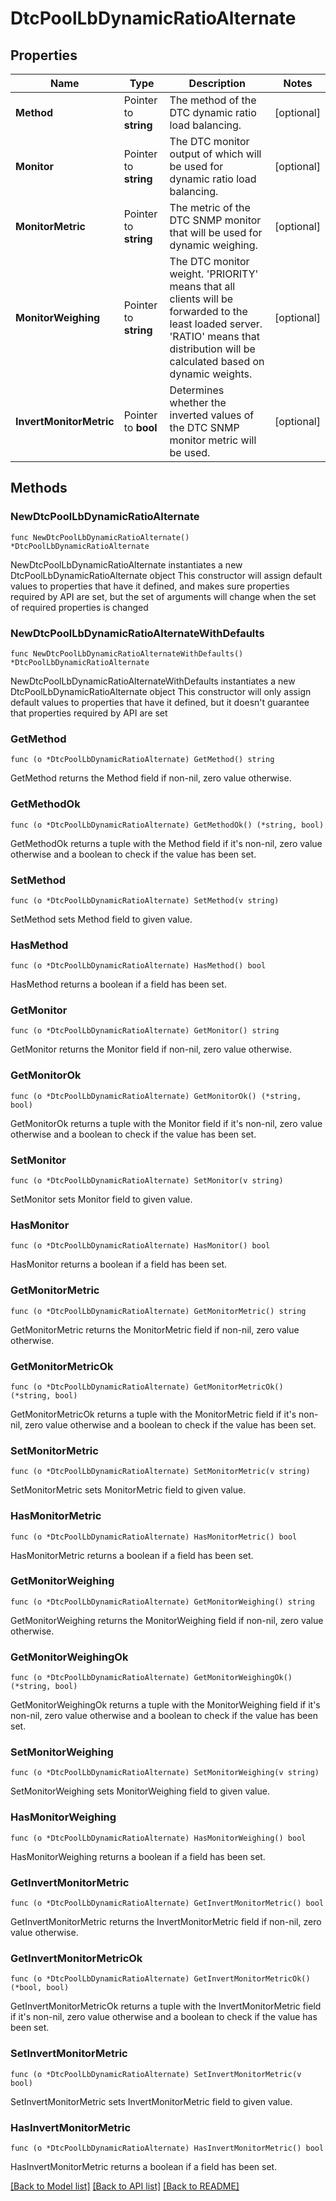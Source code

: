 # DtcPoolLbDynamicRatioAlternate

## Properties

Name | Type | Description | Notes
------------ | ------------- | ------------- | -------------
**Method** | Pointer to **string** | The method of the DTC dynamic ratio load balancing. | [optional] 
**Monitor** | Pointer to **string** | The DTC monitor output of which will be used for dynamic ratio load balancing. | [optional] 
**MonitorMetric** | Pointer to **string** | The metric of the DTC SNMP monitor that will be used for dynamic weighing. | [optional] 
**MonitorWeighing** | Pointer to **string** | The DTC monitor weight. &#39;PRIORITY&#39; means that all clients will be forwarded to the least loaded server. &#39;RATIO&#39; means that distribution will be calculated based on dynamic weights. | [optional] 
**InvertMonitorMetric** | Pointer to **bool** | Determines whether the inverted values of the DTC SNMP monitor metric will be used. | [optional] 

## Methods

### NewDtcPoolLbDynamicRatioAlternate

`func NewDtcPoolLbDynamicRatioAlternate() *DtcPoolLbDynamicRatioAlternate`

NewDtcPoolLbDynamicRatioAlternate instantiates a new DtcPoolLbDynamicRatioAlternate object
This constructor will assign default values to properties that have it defined,
and makes sure properties required by API are set, but the set of arguments
will change when the set of required properties is changed

### NewDtcPoolLbDynamicRatioAlternateWithDefaults

`func NewDtcPoolLbDynamicRatioAlternateWithDefaults() *DtcPoolLbDynamicRatioAlternate`

NewDtcPoolLbDynamicRatioAlternateWithDefaults instantiates a new DtcPoolLbDynamicRatioAlternate object
This constructor will only assign default values to properties that have it defined,
but it doesn't guarantee that properties required by API are set

### GetMethod

`func (o *DtcPoolLbDynamicRatioAlternate) GetMethod() string`

GetMethod returns the Method field if non-nil, zero value otherwise.

### GetMethodOk

`func (o *DtcPoolLbDynamicRatioAlternate) GetMethodOk() (*string, bool)`

GetMethodOk returns a tuple with the Method field if it's non-nil, zero value otherwise
and a boolean to check if the value has been set.

### SetMethod

`func (o *DtcPoolLbDynamicRatioAlternate) SetMethod(v string)`

SetMethod sets Method field to given value.

### HasMethod

`func (o *DtcPoolLbDynamicRatioAlternate) HasMethod() bool`

HasMethod returns a boolean if a field has been set.

### GetMonitor

`func (o *DtcPoolLbDynamicRatioAlternate) GetMonitor() string`

GetMonitor returns the Monitor field if non-nil, zero value otherwise.

### GetMonitorOk

`func (o *DtcPoolLbDynamicRatioAlternate) GetMonitorOk() (*string, bool)`

GetMonitorOk returns a tuple with the Monitor field if it's non-nil, zero value otherwise
and a boolean to check if the value has been set.

### SetMonitor

`func (o *DtcPoolLbDynamicRatioAlternate) SetMonitor(v string)`

SetMonitor sets Monitor field to given value.

### HasMonitor

`func (o *DtcPoolLbDynamicRatioAlternate) HasMonitor() bool`

HasMonitor returns a boolean if a field has been set.

### GetMonitorMetric

`func (o *DtcPoolLbDynamicRatioAlternate) GetMonitorMetric() string`

GetMonitorMetric returns the MonitorMetric field if non-nil, zero value otherwise.

### GetMonitorMetricOk

`func (o *DtcPoolLbDynamicRatioAlternate) GetMonitorMetricOk() (*string, bool)`

GetMonitorMetricOk returns a tuple with the MonitorMetric field if it's non-nil, zero value otherwise
and a boolean to check if the value has been set.

### SetMonitorMetric

`func (o *DtcPoolLbDynamicRatioAlternate) SetMonitorMetric(v string)`

SetMonitorMetric sets MonitorMetric field to given value.

### HasMonitorMetric

`func (o *DtcPoolLbDynamicRatioAlternate) HasMonitorMetric() bool`

HasMonitorMetric returns a boolean if a field has been set.

### GetMonitorWeighing

`func (o *DtcPoolLbDynamicRatioAlternate) GetMonitorWeighing() string`

GetMonitorWeighing returns the MonitorWeighing field if non-nil, zero value otherwise.

### GetMonitorWeighingOk

`func (o *DtcPoolLbDynamicRatioAlternate) GetMonitorWeighingOk() (*string, bool)`

GetMonitorWeighingOk returns a tuple with the MonitorWeighing field if it's non-nil, zero value otherwise
and a boolean to check if the value has been set.

### SetMonitorWeighing

`func (o *DtcPoolLbDynamicRatioAlternate) SetMonitorWeighing(v string)`

SetMonitorWeighing sets MonitorWeighing field to given value.

### HasMonitorWeighing

`func (o *DtcPoolLbDynamicRatioAlternate) HasMonitorWeighing() bool`

HasMonitorWeighing returns a boolean if a field has been set.

### GetInvertMonitorMetric

`func (o *DtcPoolLbDynamicRatioAlternate) GetInvertMonitorMetric() bool`

GetInvertMonitorMetric returns the InvertMonitorMetric field if non-nil, zero value otherwise.

### GetInvertMonitorMetricOk

`func (o *DtcPoolLbDynamicRatioAlternate) GetInvertMonitorMetricOk() (*bool, bool)`

GetInvertMonitorMetricOk returns a tuple with the InvertMonitorMetric field if it's non-nil, zero value otherwise
and a boolean to check if the value has been set.

### SetInvertMonitorMetric

`func (o *DtcPoolLbDynamicRatioAlternate) SetInvertMonitorMetric(v bool)`

SetInvertMonitorMetric sets InvertMonitorMetric field to given value.

### HasInvertMonitorMetric

`func (o *DtcPoolLbDynamicRatioAlternate) HasInvertMonitorMetric() bool`

HasInvertMonitorMetric returns a boolean if a field has been set.


[[Back to Model list]](../README.md#documentation-for-models) [[Back to API list]](../README.md#documentation-for-api-endpoints) [[Back to README]](../README.md)


